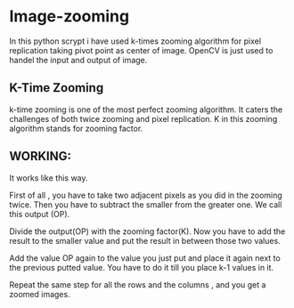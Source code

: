 # Image-zooming
In this python scrypt i have used k-times zooming algorithm for pixel replication taking pivot point as center of image. OpenCV is just used to handel the input and output of image.

## K-Time Zooming
k-time zooming is one of the most perfect zooming algorithm. It caters the challenges of both twice zooming and pixel replication. K in this zooming algorithm stands for zooming factor.

## WORKING:
It works like this way.

First of all , you have to take two adjacent pixels as you did in the zooming twice. Then you have to subtract the smaller from the greater one. We call this output (OP).

Divide the output(OP) with the zooming factor(K). Now you have to add the result to the smaller value and put the result in between those two values.

Add the value OP again to the value you just put and place it again next to the previous putted value. You have to do it till you place k-1 values in it.

Repeat the same step for all the rows and the columns , and you get a zoomed images.

